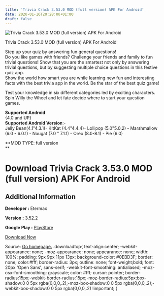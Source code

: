 ```yaml
---
title: 'Trivia Crack 3.53.0 MOD (full version) APK For Android'
date: 2020-01-16T20:28:00+01:00
draft: false
---
```


![Trivia Crack 3.53.0 MOD (full version) APK For Android](https://i0.wp.com/apkhome.net/wp-content/uploads/2020/01/Trivia-Crack-3.53.0-MOD-full-version.png "Trivia Crack 3.53.0 MOD (full version) APK For Android")

  

Trivia Crack 3.53.0 MOD (full version) APK For Android

Step up your quiz by answering fun general questions!  
Do you like games with friends? Challenge your friends and family to fun trivial questions! Show that you are the smartest not only by answering trivial questions, but by suggesting multiple choice questions in this festive quiz app.  
Show the world how smart you are while learning new fun and interesting facts with the best trivia app in the world. Be the star of the best quiz game!

Test your knowledge in six different categories led by exciting characters. Spin Willy the Wheel and let fate decide where to start your question games.

**Supported Android**  
{4.0 and UP}  
**Supported Android Version**:-  
Jelly Bean(4.1"4.3.1)- KitKat (4.4"4.4.4)- Lollipop (5.0"5.0.2) - Marshmallow (6.0 - 6.0.1) - Nougat (7.0 " 7.1.1) - Oreo (8.0-8.1) - Pie (9.0)

**MOD TYPE: full version  
**

Download Trivia Crack 3.53.0 MOD (full version) APK For Android
===============================================================

Additional Information
----------------------

**Developer :** Etermax

**Version :** 3.52.2

**Google Play :** [PlayStore](https://play.google.com/store/apps/details?id=com.etermax.preguntados.lite)

  

[Download Now](https://store4app.co/post/trivia-crack-3-53-0-mod-full-version-apk-for-android_1579202166)

  
Source: [Go homepage.](https://store4app.co/post/trivia-crack-3-53-0-mod-full-version-apk-for-android_1579202166) .downloadtop{ text-align:center; -webkit-appearance: none; -moz-appearance: none; appearance: none; width: 100%; padding: 9px 9px 11px 13px; background-color: #0EBD3F; border: none; color:#fff; border-radius: 3px; outline: none; font-weight;bold; font: 20px 'Open Sans', sans-serif; -webkit-font-smoothing: antialiased; -moz-osx-font-smoothing: grayscale; color: #fff; cursor: pointer; border-radius:15px;-webkit-border-radius:15px;-moz-border-radius:5px;box-shadow:0 0 5px rgba(0,0,0,.2);-moz-box-shadow:0 0 5px rgba(0,0,0,.2);-webkit-box-shadow:0 0 5px rgba(0,0,0,.2) !important; }